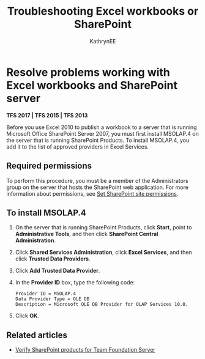 ﻿---
title: Troubleshooting Excel workbooks or SharePoint
titleSuffix: TFS
description: Resolve an error that occurs with the integration of SharePoint, Team Foundation Server, and Excel workbooks 
ms.technology: devops-agile
ms.assetid: fdb0f881-7ead-45f5-85c0-189a86d29d7a
ms.author: kaelli
author: KathrynEE
ms.topic: troubleshooting
ms.date: 02/22/2017  
---

# Resolve problems working with Excel workbooks and SharePoint server

<b>TFS 2017 | TFS 2015 | TFS 2013</b>

Before you use Excel 2010 to publish a workbook to a server that is running Microsoft Office SharePoint Server 2007, you must first install MSOLAP.4 on the server that is running SharePoint Products. To install MSOLAP.4, you add it to the list of approved providers in Excel Services.

## Required permissions

To perform this procedure, you must be a member of the Administrators group on the server that hosts the SharePoint web application. For more information about permissions, see [Set SharePoint site permissions](../../../organizations/security/set-sharepoint-permissions.md).

## To install MSOLAP.4

1.  On the server that is running SharePoint Products, click **Start**, point to **Administrative Tools**, and then click **SharePoint Central Administration**.

2.  Click **Shared Services Administration**, click **Excel Services**, and then click **Trusted Data Providers**.

3.  Click **Add Trusted Data Provider**.

4.  In the **Provider ID** box, type the following code:

    ```
    Provider ID = MSOLAP.4
    Data Provider Type = OLE DB
    Description = Microsoft OLE DB Provider for OLAP Services 10.0.
    ```

5.  Click **OK**.

## Related articles

- [Verify SharePoint products for Team Foundation Server](/azure/devops/server/install/sharepoint/verify-sharepoint)
